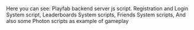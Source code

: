 Here you can see:
Playfab backend server js script.
Registration and Login System script,
Leaderboards System scripts,
Friends System scripts,
And also some Photon scripts as example of gameplay
